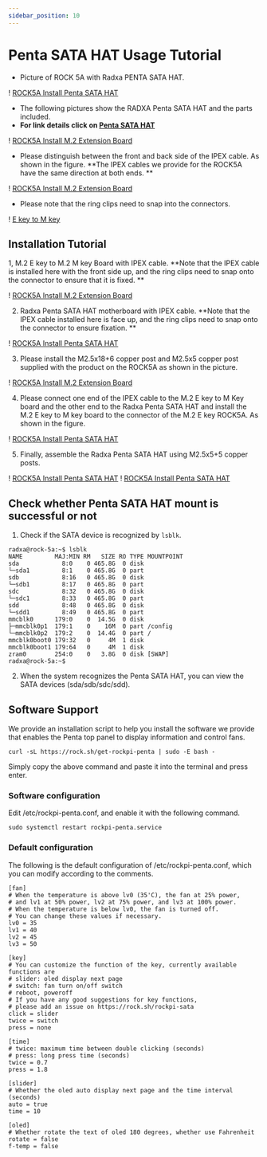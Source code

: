 ```yaml
---
sidebar_position: 10
---
```


# Penta SATA HAT Usage Tutorial

- Picture of ROCK 5A with Radxa PENTA SATA HAT.

! [ROCK5A Install Penta SATA HAT](/img/rock5a/rock5a-penta-sata-hat-05.webp)

- The following pictures show the RADXA Penta SATA HAT and the parts included.
- **For link details click on [Penta SATA HAT](/accessories/penta-sata-hat)**

! [ROCK5A Install M.2 Extension Board](/img/accessories/penta-sata-hat-01.webp)

- Please distinguish between the front and back side of the IPEX cable. As shown in the figure. **The IPEX cables we provide for the ROCK5A have the same direction at both ends. **

! [ROCK5A Install M.2 Extension Board](/img/accessories/m2-extension-board-04.webp)

- Please note that the ring clips need to snap into the connectors.

! [E key to M key](/img/accessories/ekey-to-mkey-01.webp)

## Installation Tutorial

1, M.2 E key to M.2 M key Board with IPEX cable. **Note that the IPEX cable is installed here with the front side up, and the ring clips need to snap onto the connector to ensure that it is fixed. **

! [ROCK5A Install M.2 Extension Board](/img/accessories/m2-extension-board-02.webp)

2. Radxa Penta SATA HAT motherboard with IPEX cable. **Note that the IPEX cable installed here is face up, and the ring clips need to snap onto the connector to ensure fixation. **

! [ROCK5A Install Penta SATA HAT](/img/rock5a/rock5a-penta-sata-hat-04.webp)

3. Please install the M2.5x18+6 copper post and M2.5x5 copper post supplied with the product on the ROCK5A as shown in the picture.

! [ROCK5A Install M.2 Extension Board](/img/rock5a/rock5a-m2-extension-board-04.webp)

4. Please connect one end of the IPEX cable to the M.2 E key to M Key board and the other end to the Radxa Penta SATA HAT and install the M.2 E key to M key board to the connector of the M.2 E key ROCK5A. As shown in the figure.

! [ROCK5A Install Penta SATA HAT](/img/rock5a/rock5a-penta-sata-hat-03.webp)

5. Finally, assemble the Radxa Penta SATA HAT using M2.5x5+5 copper posts.

! [ROCK5A Install Penta SATA HAT](/img/rock5a/rock5a-penta-sata-hat-01.webp)
! [ROCK5A Install Penta SATA HAT](/img/rock5a/rock5a-penta-sata-hat-02.webp)

## Check whether Penta SATA HAT mount is successful or not

1. Check if the SATA device is recognized by `lsblk`.

```
radxa@rock-5a:~$ lsblk
NAME         MAJ:MIN RM   SIZE RO TYPE MOUNTPOINT
sda            8:0    0 465.8G  0 disk
└─sda1         8:1    0 465.8G  0 part
sdb            8:16   0 465.8G  0 disk
└─sdb1         8:17   0 465.8G  0 part
sdc            8:32   0 465.8G  0 disk
└─sdc1         8:33   0 465.8G  0 part
sdd            8:48   0 465.8G  0 disk
└─sdd1         8:49   0 465.8G  0 part
mmcblk0      179:0    0  14.5G  0 disk
├─mmcblk0p1  179:1    0    16M  0 part /config
└─mmcblk0p2  179:2    0  14.4G  0 part /
mmcblk0boot0 179:32   0     4M  1 disk
mmcblk0boot1 179:64   0     4M  1 disk
zram0        254:0    0   3.8G  0 disk [SWAP]
radxa@rock-5a:~$
```

2. When the system recognizes the Penta SATA HAT, you can view the SATA devices (sda/sdb/sdc/sdd).

## Software Support

We provide an installation script to help you install the software we provide that enables the Penta top panel to display information and control fans.

```
curl -sL https://rock.sh/get-rockpi-penta | sudo -E bash -
```

Simply copy the above command and paste it into the terminal and press enter.

### Software configuration

Edit /etc/rockpi-penta.conf, and enable it with the following command.

```
sudo systemctl restart rockpi-penta.service
```

### Default configuration

The following is the default configuration of /etc/rockpi-penta.conf, which you can modify according to the comments.

```
[fan]
# When the temperature is above lv0 (35'C), the fan at 25% power,
# and lv1 at 50% power, lv2 at 75% power, and lv3 at 100% power.
# When the temperature is below lv0, the fan is turned off.
# You can change these values if necessary.
lv0 = 35
lv1 = 40
lv2 = 45
lv3 = 50

[key]
# You can customize the function of the key, currently available functions are
# slider: oled display next page
# switch: fan turn on/off switch
# reboot, poweroff
# If you have any good suggestions for key functions,
# please add an issue on https://rock.sh/rockpi-sata
click = slider
twice = switch
press = none

[time]
# twice: maximum time between double clicking (seconds)
# press: long press time (seconds)
twice = 0.7
press = 1.8

[slider]
# Whether the oled auto display next page and the time interval (seconds)
auto = true
time = 10

[oled]
# Whether rotate the text of oled 180 degrees, whether use Fahrenheit
rotate = false
f-temp = false
```
